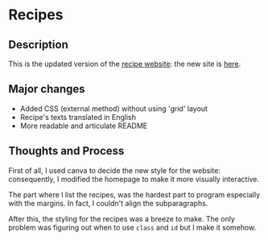 # Recipes

## Description
This is the updated version of the [recipe website](https://github.com/NoOneObserves/odin/tree/main/project-recipes): the new site is [here](https://htmlpreview.github.io/?https://github.com/NoOneObserves/odin/blob/main/project-recipes-2.0/index.html).


## Major changes
- Added CSS (external method) without using 'grid' layout
- Recipe's texts translated in English
- More readable and articulate README


## Thoughts and Process
First of all, I used canva to decide the new style for the website: consequently, I modified the homepage to make it more visually interactive. 

The part where I list the recipes, was the hardest part to program especially with the margins. In fact, I couldn't align the subparagraphs.

After this, the styling for the recipes was a breeze to make.
The only problem was figuring out when to use ```class``` and ```id``` but I make it somehow.


